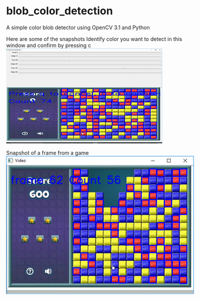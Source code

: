 # blob_color_detection
A simple color blob detector using OpenCV 3.1 and Python 

Here are some of the snapshots
Identify color you want to detect in this window and confirm by pressing c
![Color Identifier](Images/color_identifier.PNG)

Snapshot of a frame from a game 
![Color Tracking in game](Images/color_tracking_in_game.PNG)
